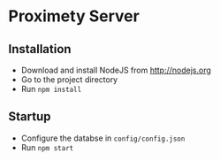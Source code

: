 # Proximety Server

## Installation
- Download and install NodeJS from http://nodejs.org
- Go to the project directory
- Run ```npm install```

## Startup
- Configure the databse in ```config/config.json```
- Run ```npm start```
